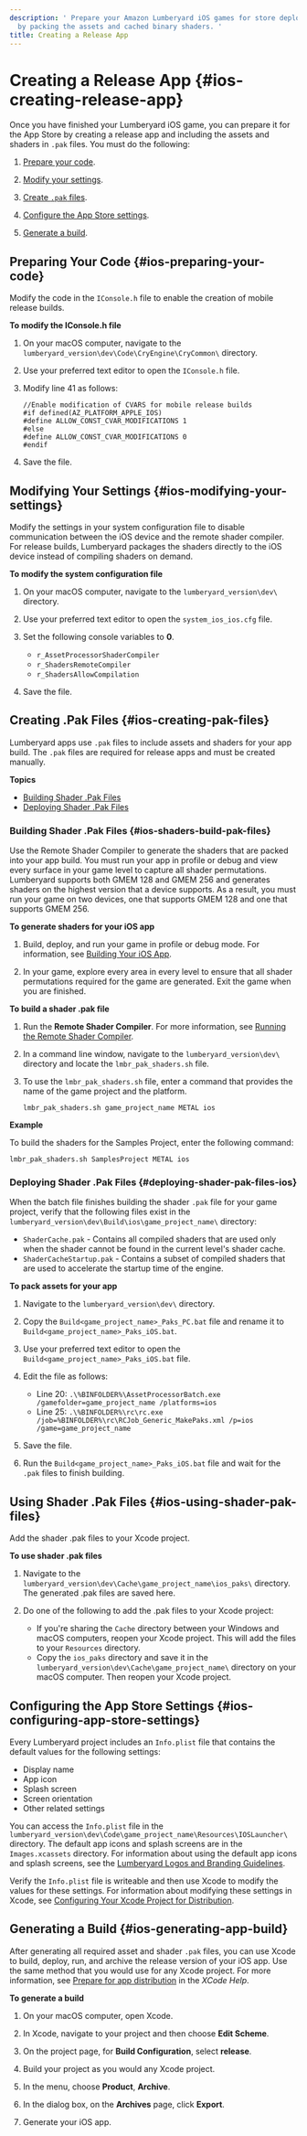 ```yaml
---
description: ' Prepare your Amazon Lumberyard iOS games for store deployment (distribution)
  by packing the assets and cached binary shaders. '
title: Creating a Release App
---
```

# Creating a Release App {#ios-creating-release-app}

Once you have finished your Lumberyard iOS game, you can prepare it for the App Store by creating a release app and including the assets and shaders in `.pak` files\. You must do the following:

1. [Prepare your code](#ios-preparing-your-code)\.

1. [Modify your settings](#ios-modifying-your-settings)\.

1. [Create `.pak` files](#ios-creating-pak-files)\.

1. [Configure the App Store settings](#ios-configuring-app-store-settings)\.

1. [Generate a build](#ios-generating-app-build)\.

## Preparing Your Code {#ios-preparing-your-code}

Modify the code in the `IConsole.h` file to enable the creation of mobile release builds\.

**To modify the IConsole\.h file**

1. On your macOS computer, navigate to the `lumberyard_version\dev\Code\CryEngine\CryCommon\` directory\.

1. Use your preferred text editor to open the `IConsole.h` file\.

1. Modify line 41 as follows:

   ```
   //Enable modification of CVARS for mobile release builds
   #if defined(AZ_PLATFORM_APPLE_IOS)
   #define ALLOW_CONST_CVAR_MODIFICATIONS 1
   #else
   #define ALLOW_CONST_CVAR_MODIFICATIONS 0
   #endif
   ```

1. Save the file\.

## Modifying Your Settings {#ios-modifying-your-settings}

Modify the settings in your system configuration file to disable communication between the iOS device and the remote shader compiler\. For release builds, Lumberyard packages the shaders directly to the iOS device instead of compiling shaders on demand\.

**To modify the system configuration file**

1. On your macOS computer, navigate to the `lumberyard_version\dev\` directory\.

1. Use your preferred text editor to open the `system_ios_ios.cfg` file\.

1. Set the following console variables to **0**\.
   + `r_AssetProcessorShaderCompiler`
   + `r_ShadersRemoteCompiler`
   + `r_ShadersAllowCompilation`

1. Save the file\.

## Creating \.Pak Files {#ios-creating-pak-files}

Lumberyard apps use `.pak` files to include assets and shaders for your app build\. The `.pak` files are required for release apps and must be created manually\.

**Topics**
+ [Building Shader \.Pak Files](#ios-shaders-build-pak-files)
+ [Deploying Shader \.Pak Files](#deploying-shader-pak-files-ios)

### Building Shader \.Pak Files {#ios-shaders-build-pak-files}

Use the Remote Shader Compiler to generate the shaders that are packed into your app build\. You must run your app in profile or debug and view every surface in your game level to capture all shader permutations\. Lumberyard supports both GMEM 128 and GMEM 256 and generates shaders on the highest version that a device supports\. As a result, you must run your game on two devices, one that supports GMEM 128 and one that supports GMEM 256\.

**To generate shaders for your iOS app**

1. Build, deploy, and run your game in profile or debug mode\. For information, see [Building Your iOS App](/docs/userguide/mobile/ios/game-building.md)\.

1. In your game, explore every area in every level to ensure that all shader permutations required for the game are generated\. Exit the game when you are finished\.

**To build a shader \.pak file**

1. Run the **Remote Shader Compiler**\. For more information, see [Running the Remote Shader Compiler](/docs/userguide/materials/shaders/custom-dev-remote-compiler#mat-shaders-custom-dev-remote-compiler-launch)\.

1. In a command line window, navigate to the `lumberyard_version\dev\` directory and locate the `lmbr_pak_shaders.sh` file\.

1. To use the `lmbr_pak_shaders.sh` file, enter a command that provides the name of the game project and the platform\.

   ```
   lmbr_pak_shaders.sh game_project_name METAL ios
   ```
**Example**

   To build the shaders for the Samples Project, enter the following command:

   ```
   lmbr_pak_shaders.sh SamplesProject METAL ios
   ```

### Deploying Shader \.Pak Files {#deploying-shader-pak-files-ios}

When the batch file finishes building the shader `.pak` file for your game project, verify that the following files exist in the `lumberyard_version\dev\Build\ios\game_project_name\` directory:
+ `ShaderCache.pak` - Contains all compiled shaders that are used only when the shader cannot be found in the current level's shader cache\.
+ `ShaderCacheStartup.pak` - Contains a subset of compiled shaders that are used to accelerate the startup time of the engine\.

**To pack assets for your app**

1. Navigate to the `lumberyard_version\dev\` directory\.

1. Copy the `Build<game_project_name>_Paks_PC.bat` file and rename it to `Build<game_project_name>_Paks_iOS.bat`\.

1. Use your preferred text editor to open the `Build<game_project_name>_Paks_iOS.bat` file\.

1. Edit the file as follows:
   + Line 20: `.\%BINFOLDER%\AssetProcessorBatch.exe /gamefolder=game_project_name /platforms=ios`
   + Line 25: `.\%BINFOLDER%\rc\rc.exe /job=%BINFOLDER%\rc\RCJob_Generic_MakePaks.xml /p=ios /game=game_project_name`

1. Save the file\.

1. Run the `Build<game_project_name>_Paks_iOS.bat` file and wait for the `.pak` files to finish building\.

## Using Shader \.Pak Files {#ios-using-shader-pak-files}

Add the shader \.pak files to your Xcode project\.

**To use shader \.pak files**

1. Navigate to the `lumberyard_version\dev\Cache\game_project_name\ios_paks\` directory\. The generated \.pak files are saved here\.

1. Do one of the following to add the \.pak files to your Xcode project:
   + If you're sharing the `Cache` directory between your Windows and macOS computers, reopen your Xcode project\. This will add the files to your `Resources` directory\.
   + Copy the `ios_paks` directory and save it in the `lumberyard_version\dev\Cache\game_project_name\` directory on your macOS computer\. Then reopen your Xcode project\.

## Configuring the App Store Settings {#ios-configuring-app-store-settings}

Every Lumberyard project includes an `Info.plist` file that contains the default values for the following settings:
+ Display name
+ App icon
+ Splash screen
+ Screen orientation
+ Other related settings

You can access the `Info.plist` file in the `lumberyard_version\dev\Code\game_project_name\Resources\IOSLauncher\` directory\. The default app icons and splash screens are in the `Images.xcassets` directory\. For information about using the default app icons and splash screens, see the [Lumberyard Logos and Branding Guidelines](https://aws.amazon.com/lumberyard/support/)\.

Verify the `Info.plist` file is writeable and then use Xcode to modify the values for these settings\. For information about modifying these settings in Xcode, see [Configuring Your Xcode Project for Distribution](https://developer.apple.com/library/ios/documentation/IDEs/Conceptual/AppDistributionGuide/ConfiguringYourApp/ConfiguringYourApp.html)\.

## Generating a Build {#ios-generating-app-build}

After generating all required asset and shader `.pak` files, you can use Xcode to build, deploy, run, and archive the release version of your iOS app\. Use the same method that you would use for any Xcode project\. For more information, see [Prepare for app distribution](http://help.apple.com/xcode/mac/current/#/dev91fe7130a) in the *XCode Help*\.

**To generate a build**

1. On your macOS computer, open Xcode\.

1. In Xcode, navigate to your project and then choose **Edit Scheme**\.

1. On the project page, for **Build Configuration**, select **release**\.

1. Build your project as you would any Xcode project\.

1. In the menu, choose **Product**, **Archive**\.

1. In the dialog box, on the **Archives** page, click **Export**\.

1. Generate your iOS app\.